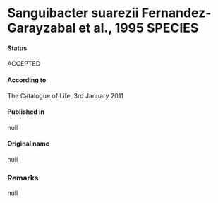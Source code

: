 # Sanguibacter suarezii Fernandez-Garayzabal et al., 1995 SPECIES

#### Status
ACCEPTED

#### According to
The Catalogue of Life, 3rd January 2011

#### Published in
null

#### Original name
null

### Remarks
null
